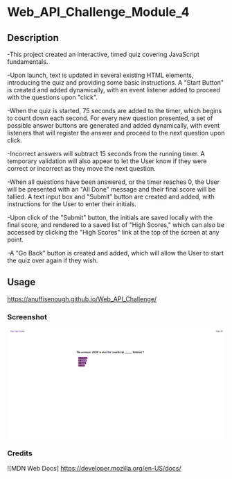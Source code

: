 # Web_API_Challenge_Module_4

## Description

-This project created an interactive, timed quiz covering JavaScript fundamentals.

-Upon launch, text is updated in several existing HTML elements, introducing the quiz and providing some basic instructions. A "Start Button" is created and added dynamically, with an event listener added to proceed with the questions upon "click".

-When the quiz is started, 75 seconds are added to the timer, which begins to count down each second. For every new question presented, a set of possible answer buttons are generated and added dynamically, with event listeners that will register the answer and proceed to the next question upon click.

-Incorrect answers will subtract 15 seconds from the running timer. A temporary validation will also appear to let the User know if they were correct or incorrect as they move the next question. 

-When all questions have been answered, or the timer reaches 0, the User will be presented with an "All Done" message and their final score will be tallied. A text input box and "Submit" button are created and added, with instructions for the User to enter their initials.

-Upon click of the "Submit" button, the initials are saved locally with the final score, and rendered to a saved list of "High Scores," which can also be accessed by clicking the "High Scores" link at the top of the screen at any point.

-A "Go Back" button is created and added, which will allow the User to start the quiz over again if they wish.

## Usage

https://anuffisenough.github.io/Web_API_Challenge/

### Screenshot

![Screenshot of Web API Challenge](Challenge_4_Screenshot.png)

### Credits

![MDN Web Docs] https://developer.mozilla.org/en-US/docs/




